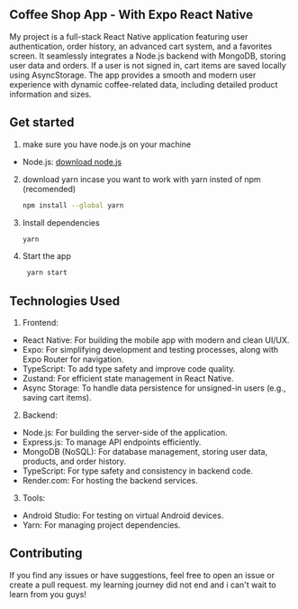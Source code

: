 ## Coffee Shop App - With Expo React Native

My project is a full-stack React Native application featuring user authentication, order history, an advanced cart system, and a favorites screen. It seamlessly integrates a Node.js backend with MongoDB, storing user data and orders. If a user is not signed in, cart items are saved locally using AsyncStorage. The app provides a smooth and modern user experience with dynamic coffee-related data, including detailed product information and sizes.

## Get started

1. make sure you have node.js on your machine

- Node.js: [download node.js](https://nodejs.org/en)

2. download yarn incase you want to work with yarn insted of npm (recomended)

   ```bash
   npm install --global yarn
   ```
   
3. Install dependencies

   ```bash
   yarn
   ```

4. Start the app

   ```bash
    yarn start
   ```

## Technologies Used

1. Frontend:

- React Native: For building the mobile app with modern and clean UI/UX.
- Expo: For simplifying development and testing processes, along with Expo Router for navigation.
- TypeScript: To add type safety and improve code quality.
- Zustand: For efficient state management in React Native.
- Async Storage: To handle data persistence for unsigned-in users (e.g., saving cart items).

2. Backend:

- Node.js: For building the server-side of the application.
- Express.js: To manage API endpoints efficiently.
- MongoDB (NoSQL): For database management, storing user data, products, and order history.
- TypeScript: For type safety and consistency in backend code.
- Render.com: For hosting the backend services.

3. Tools: 
- Android Studio: For testing on virtual Android devices.
- Yarn: For managing project dependencies.

## Contributing
If you find any issues or have suggestions, feel free to open an issue or create a pull request.
my learning journey did not end and i can't wait to learn from you guys!

